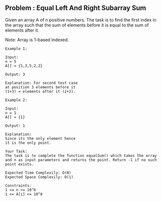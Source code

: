## Problem : Equal Left And Right Subarray Sum

Given an array A of n positive numbers. The task is to find the first index in the array such that the sum of elements before it is equal to the sum of elements
after it.

Note:  Array is 1-based indexed.
```
Example 1:

Input: 
n = 5 
A[] = {1,3,5,2,2} 

Output: 3 

Explanation: For second test case 
at position 3 elements before it 
(1+3) = elements after it (2+2). 
```
``` 
Example 2:

Input:
n = 1
A[] = {1}

Output: 1

Explanation:
Since its the only element hence
it is the only point.
```
```
Your Task:
The task is to complete the function equalSum() which takes the array and n as input parameters and returns the point. Return -1 if no such point exists.
```
```
Expected Time Complexily: O(N)
Expected Space Complexily: O(1)
```
```
Constraints:
1 <= n <= 10^6
1 <= A[i] <= 10^8
```